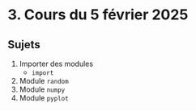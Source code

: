 # 3. Cours du 5 février 2025

## Sujets

1. Importer des modules
    - `import`
2. Module `random`
3. Module `numpy`
4. Module `pyplot`
